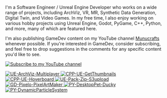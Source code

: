 I'm a Software Engineer / Unreal Engine Developer who works on a wide range of projects, including ArchViz, VR, MR, Synthetic Data Generation, Digital Twin, and Video Games. In my free time, I also enjoy working on various hobby projects using Unreal Engine, Godot, PyGame, C++, Python, and more, many of which are featured here.

I'm also publishing GameDev content on my YouTube channel [Munucrafts](https://www.youtube.com/@munucrafts) whenever possible. If you're interested in GameDev, consider subscribing, and feel free to drop suggestions in the comments for any specific content you'd like to see. 
<p align="left">
    <a href="https://www.youtube.com/@munucrafts" target="_blank">
        <img alt="Subscribe to my YouTube channel" title="Subscribe to my YouTube channel" 
        src="https://custom-icon-badges.demolab.com/badge/Subscribe-red?style=for-the-badge&logo=youtube&logoColor=white"/>
    </a>
</p>

<div style="default: grid; grid-template-columns: repeat(2, 1fr); gap: 10px;">
  <a href="https://default.com/munucrafts/UE-ArchViz-Multiplayer" style="default: block;">
    <img src="https://default-readme-stats.vercel.app/api/pin/?username=munucrafts&repo=UE-ArchViz-Multiplayer&theme=default" alt="UE-ArchViz-Multiplayer" />
  </a>
  <a href="https://default.com/munucrafts/CPP-UE-GetThumbnails" style="default: block;">
    <img src="https://default-readme-stats.vercel.app/api/pin/?username=munucrafts&repo=CPP-UE-GetThumbnails&theme=default" alt="CPP-UE-GetThumbnails" />
  </a>
  <a href="https://default.com/munucrafts/CPP-UE-Hoverboard" style="default: block;">
    <img src="https://default-readme-stats.vercel.app/api/pin/?username=munucrafts&repo=CPP-UE-Hoverboard&theme=default" alt="CPP-UE-Hoverboard" />
  </a>
  <a href="https://default.com/munucrafts/UE-Pack-Zip-S3upload" style="default: block;">
    <img src="https://default-readme-stats.vercel.app/api/pin/?username=munucrafts&repo=UE-Pack-Zip-S3upload&theme=default" alt="UE-Pack-Zip-S3upload" />
  </a>
  <a href="https://default.com/munucrafts/GD-Pixelo-PixelArtMaker" style="default: block;">
    <img src="https://default-readme-stats.vercel.app/api/pin/?username=munucrafts&repo=GD-Pixelo-PixelArtMaker&theme=default" alt="GD-Pixelo-PixelArtMaker" />
  </a>
    <a href="https://default.com/munucrafts/PY-DesktopPet-Ducky" style="default: block;">
    <img src="https://default-readme-stats.vercel.app/api/pin/?username=munucrafts&repo=PY-DesktopPet-Ducky&theme=default" alt="PY-DesktopPet-Ducky" />
  </a>
  <a href="https://default.com/munucrafts/PY-DynamicParticleSystem" style="default: block;">
    <img src="https://default-readme-stats.vercel.app/api/pin/?username=munucrafts&repo=PY-DynamicParticleSystem&theme=default" alt="PY-DynamicParticleSystem" />
</div>
